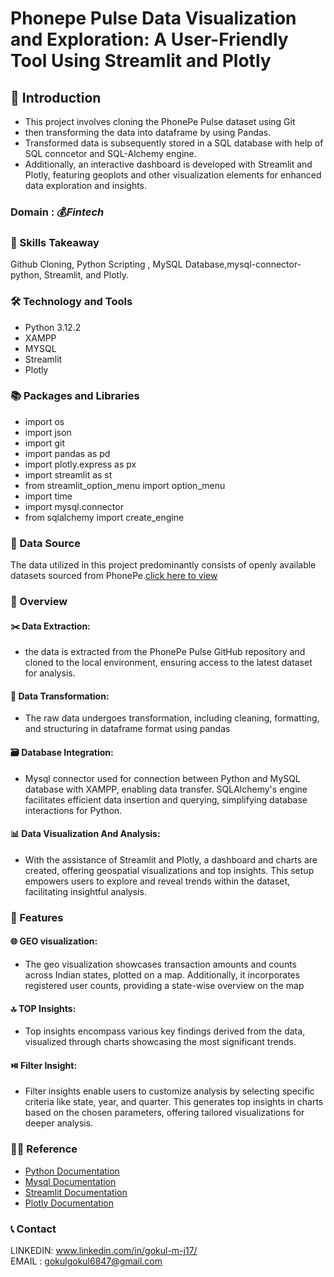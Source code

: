
# Phonepe Pulse Data Visualization and Exploration: A User-Friendly Tool Using Streamlit and Plotly

## 📘 Introduction 

* This project involves cloning the PhonePe Pulse dataset using Git
* then transforming the data into dataframe by using Pandas.
* Transformed data is subsequently stored in a SQL database with help of SQL conncetor and SQL-Alchemy engine.
* Additionally, an interactive dashboard is developed with Streamlit and Plotly, featuring geoplots and other visualization elements for enhanced data exploration and insights.

### Domain : 💰*Fintech*

### 🎨 Skills Takeaway 
Github Cloning, Python Scripting , MySQL Database,mysql-connector-python, Streamlit, and Plotly.

### 🛠  Technology and Tools
* Python 3.12.2
* XAMPP
* MYSQL
* Streamlit
* Plotly
  
###  📚  Packages and Libraries
* import os
* import json
* import git
* import pandas as pd
* import plotly.express as px
* import streamlit as st
* from streamlit_option_menu import option_menu
* import time
* import mysql.connector
* from sqlalchemy import create_engine

### 📂 Data Source 
The data utilized in this project predominantly consists of openly available datasets sourced from PhonePe.[click here to view](https://github.com/PhonePe/pulse/tree/master/data/aggregated/transaction/country/india/state)

### 📘 Overview 
#### ✂️ Data Extraction:
* the data is extracted from the PhonePe Pulse GitHub repository and cloned to the local environment, ensuring access to the latest dataset for analysis.

#### 🔁 Data Transformation:
* The raw data undergoes transformation, including cleaning, formatting, and structuring in dataframe format using pandas

#### 🗃️ Database Integration:
* Mysql connector used for connection between Python and  MySQL database with XAMPP, enabling data transfer. SQLAlchemy's engine facilitates efficient data insertion and querying, simplifying database interactions for Python.

#### 📊 Data Visualization And Analysis:
* With the assistance of Streamlit and Plotly, a dashboard and charts are created, offering geospatial visualizations and top insights. This setup empowers users to explore and reveal trends within the dataset, facilitating insightful analysis.

### 📘  Features

#### 🌐 GEO visualization:
* The geo visualization showcases transaction amounts and counts across Indian states, plotted on a map. Additionally, it incorporates registered user counts, providing a state-wise overview on the map

#### 🔝 TOP Insights:
* Top insights encompass various key findings derived from the data, visualized through charts showcasing the most significant trends.

#### ⏯️ Filter Insight:
* Filter insights enable users to customize analysis by selecting specific criteria like state, year, and quarter. This generates top insights in charts based on the chosen parameters, offering tailored visualizations for deeper analysis.

### 👨‍🏫 Reference
* [Python Documentation](https://docs.python.org/3/)
* [Mysql Documentation](https://dev.mysql.com/doc/)
* [Streamlit Documentation](https://docs.streamlit.io/)
* [Plotly Documentation](https://plotly.com/python/)

### 📞 Contact
LINKEDIN: www.linkedin.com/in/gokul-m-j17/             
EMAIL : gokulgokul6847@gmail.com
